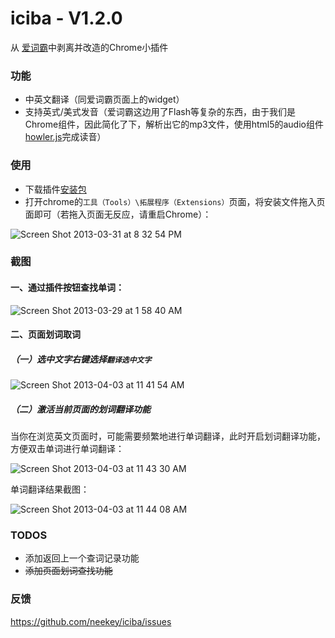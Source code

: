 iciba - V1.2.0
=====

从 [爱词霸](http://www.iciba.com/)中剥离并改造的Chrome小插件

### 功能

- 中英文翻译（同爱词霸页面上的widget）
- 支持英式/美式发音（爱词霸这边用了Flash等复杂的东西，由于我们是Chrome组件，因此简化了下，解析出它的mp3文件，使用html5的audio组件[howler.js](https://github.com/goldfire/howler.js)完成读音）

### 使用

- 下载插件[安装包](https://github.com/neekey/iciba/blob/master/build/iciba_1.2.0.crx?raw=true)
- 打开chrome的`工具（Tools）\拓展程序（Extensions）`页面，将安装文件拖入页面即可（若拖入页面无反应，请重启Chrome）：

![Screen Shot 2013-03-31 at 8 32 54 PM](https://f.cloud.github.com/assets/499870/321683/93b9434c-99ff-11e2-84ec-81533a6f3296.png)

### 截图

#### 一、通过插件按钮查找单词：

![Screen Shot 2013-03-29 at 1 58 40 AM](https://f.cloud.github.com/assets/499870/314684/89c0a78e-97d1-11e2-81fa-a76a55bebc11.png)

#### 二、页面划词取词

##### （一）选中文字右键选择`翻译选中文字`

![Screen Shot 2013-04-03 at 11 41 54 AM](https://f.cloud.github.com/assets/499870/332029/999c0656-9c10-11e2-984d-e8e528c18fa9.png)

##### （二）激活当前页面的划词翻译功能

当你在浏览英文页面时，可能需要频繁地进行单词翻译，此时开启划词翻译功能，方便双击单词进行单词翻译：

![Screen Shot 2013-04-03 at 11 43 30 AM](https://f.cloud.github.com/assets/499870/332033/afd76afa-9c10-11e2-890d-d35ca18374da.png)

单词翻译结果截图：

![Screen Shot 2013-04-03 at 11 44 08 AM](https://f.cloud.github.com/assets/499870/332034/c60518d6-9c10-11e2-9423-41b54b33d65f.png)

### TODOS

- 添加返回上一个查词记录功能
- ~~添加页面划词查找功能~~

### 反馈

https://github.com/neekey/iciba/issues
